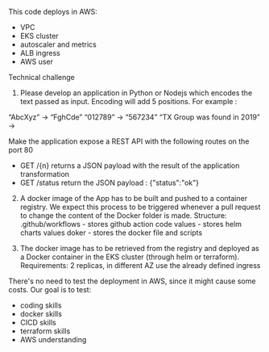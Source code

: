 This code deploys in AWS:
- VPC
- EKS cluster
- autoscaler and metrics
- ALB ingress
- AWS user

Technical challenge

1) Please develop an application in Python or Nodejs which encodes the text passed as input.
Encoding will add 5 positions. For example :

“AbcXyz” -> “FghCde”
“012789” -> “567234”
“TX Group was found in 2019” ->

Make the application expose a REST API with the following routes on the port 80
- GET /{n} returns a JSON payload with the result of the application transformation
- GET /status return the JSON payload : {"status":"ok"}

2) A docker image of the App has to be built and pushed to a container registry. We expect this process to be triggered whenever a pull request to change the content of the Docker folder is made.
Structure:
	.github/workflows - stores github action code
	values - stores helm charts values
	doker - stores the docker file and scripts

3) The docker image has to be retrieved from the registry and deployed as a Docker container in the EKS cluster (through helm or terraform).
Requirements:
	2 replicas, in different AZ
	use the already defined ingress

There's no need to test the deployment in AWS, since it might cause some costs. Our goal is to test:
- coding skills
- docker skills
- CICD skills
- terraform skills
- AWS understanding






